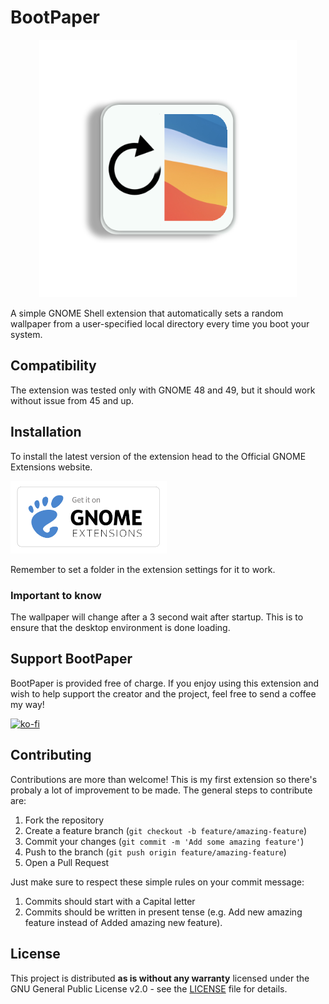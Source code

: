 # BootPaper

<p align="center">
  <img src="media/ico.jpg" alt="BootPaper Extension Icon" width="412" height="412">
</p>


A simple GNOME Shell extension that automatically sets a random wallpaper from a user-specified local directory every time you boot your system.

## Compatibility

The extension was tested only with GNOME 48 and 49, but it should work without issue from 45 and up.

## Installation

To install the latest version of the extension head to the Official GNOME Extensions website.

[<img alt="Install it on extensions.gnome.org" src="media/get-it-on-ego.svg"  width="250px">](https://extensions.gnome.org/extension/8749/bootpaper/)

Remember to set a folder in the extension settings for it to work.

### Important to know

The wallpaper will change after a 3 second wait after startup. This is to ensure that the desktop environment is done loading.

## Support BootPaper

BootPaper is provided free of charge. If you enjoy using this extension and wish to help support the creator and the project, feel free to send a coffee my way!

[![ko-fi](https://ko-fi.com/img/githubbutton_sm.svg) ](https://ko-fi.com/N4N179BUE)

## Contributing

Contributions are more than welcome! This is my first extension so there's probaly a lot of improvement to be made. The general steps to contribute are:

1. Fork the repository
2. Create a feature branch (`git checkout -b feature/amazing-feature`)
3. Commit your changes (`git commit -m 'Add some amazing feature'`)
4. Push to the branch (`git push origin feature/amazing-feature`)
5. Open a Pull Request

Just make sure to respect these simple rules on your commit message:

1. Commits should start with a Capital letter
2. Commits should be written in present tense (e.g. Add new amazing feature instead of Added amazing new feature).

## License

This project is distributed **as is without any warranty** licensed under the GNU General Public License v2.0 - see the [LICENSE](LICENSE) file for details.

